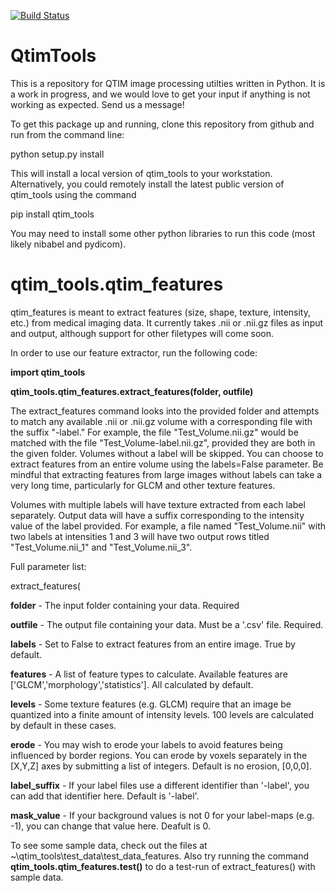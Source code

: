 [![Build Status](https://travis-ci.org/QTIM-Lab/qtim_tools.svg?branch=master)](https://travis-ci.org/QTIM-Lab/qtim_tools)

# QtimTools
This is a repository for QTIM image processing utilties written in Python. It is a work in progress, and we would love to get your input if anything is not working as expected. Send us a message!

To get this package up and running, clone this repository from github and run from the command line:

python setup.py install

This will install a local version of qtim_tools to your workstation. Alternatively, you could remotely install the latest public version of qtim_tools using the command

pip install qtim_tools

You may need to install some other python libraries to run this code (most likely nibabel and pydicom).

# qtim_tools.qtim_features

qtim_features is meant to extract features (size, shape, texture, intensity, etc.) from medical imaging data. It currently takes .nii or .nii.gz files as input and output, although support for other filetypes will come soon.

In order to use our feature extractor, run the following code:

__import qtim_tools__

__qtim_tools.qtim_features.extract_features(folder, outfile)__

The extract_features command looks into the provided folder and attempts to match any available .nii or .nii.gz volume with a corresponding file with the suffix "-label." For example, the file "Test_Volume.nii.gz" would be matched with the file "Test_Volume-label.nii.gz", provided they are both in the given folder. Volumes without a label will be skipped. You can choose to extract features from an entire volume using the labels=False parameter. Be mindful that extracting features from large images without labels can take a very long time, particularly for GLCM and other texture features.

Volumes with multiple labels will have texture extracted from each label separately. Output data will have a suffix corresponding to the intensity value of the label provided. For example, a file named "Test_Volume.nii" with two labels at intensities 1 and 3 will have two output rows titled "Test_Volume.nii_1" and "Test_Volume.nii_3".

Full parameter list:

extract_features(

__folder__ - The input folder containing your data. Required

__outfile__ - The output file containing your data. Must be a '.csv' file. Required.

__labels__ - Set to False to extract features from an entire image. True by default.

__features__ - A list of feature types to calculate. Available features are ['GLCM','morphology','statistics']. All calculated by default.

__levels__ - Some texture features (e.g. GLCM) require that an image be quantized into a finite amount of intensity levels. 100 levels are calculated by default in these cases.

__erode__ - You may wish to erode your labels to avoid features being influenced by border regions. You can erode by voxels separately in the [X,Y,Z] axes by submitting a list of integers. Default is no erosion, [0,0,0].

__label_suffix__ - If your label files use a different identifier than '-label', you can add that identifier here. Default is '-label'.

__mask_value__ - If your background values is not 0 for your label-maps (e.g. -1), you can change that value here. Deafult is 0.

To see some sample data, check out the files at ~\qtim_tools\test_data\test_data_features. Also try running the command __qtim_tools.qtim_features.test()__ to do a test-run of extract_features() with sample data.
